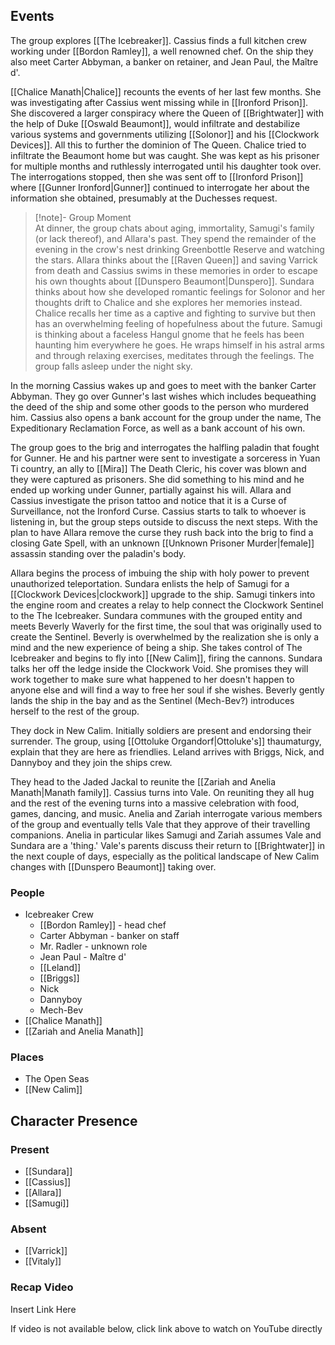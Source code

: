 ## Events
The group explores [[The Icebreaker]]. Cassius finds a full kitchen crew working under [[Bordon Ramley]], a well renowned chef. On the ship they also meet Carter Abbyman, a banker on retainer, and Jean Paul, the Maître d'. 

[[Chalice Manath|Chalice]] recounts the events of her last few months. She was investigating after Cassius went missing while in [[Ironford Prison]]. She discovered a larger conspiracy where the Queen of [[Brightwater]] with the help of Duke [[Oswald Beaumont]], would infiltrate and destabilize various systems and governments utilizing [[Solonor]] and his [[Clockwork Devices]]. All this to further the dominion of The Queen. Chalice tried to infiltrate the Beaumont home but was caught. She was kept as his prisoner for multiple months and ruthlessly interrogated until his daughter took over. The interrogations stopped, then she was sent off to [[Ironford Prison]] where [[Gunner Ironford|Gunner]] continued to interrogate her about the information she obtained, presumably at the Duchesses request. 

> [!note]- Group Moment  
> At dinner, the group chats about aging, immortality, Samugi's family (or lack thereof), and Allara's past. They spend the remainder of the evening in the crow's nest drinking Greenbottle Reserve and watching the stars. Allara thinks about the [[Raven Queen]] and saving Varrick from death and Cassius swims in these memories in order to escape his own thoughts about [[Dunspero Beaumont|Dunspero]]. Sundara thinks about how she developed romantic feelings for Solonor and her thoughts drift to Chalice and she explores her memories instead. Chalice recalls her time as a captive and fighting to survive but then has an overwhelming feeling of hopefulness about the future. Samugi is thinking about a faceless Hangul gnome that he feels has been haunting him everywhere he goes. He wraps himself in his astral arms and through relaxing exercises, meditates through the feelings. The group falls asleep under the night sky.

In the morning Cassius wakes up and goes to meet with the banker Carter Abbyman. They go over Gunner's last wishes which includes bequeathing the deed of the ship and some other goods to the person who murdered him. Cassius also opens a bank account for the group under the name, The Expeditionary Reclamation Force, as well as a bank account of his own. 

The group goes to the brig and interrogates the halfling paladin that fought for Gunner. He and his partner were sent to investigate a sorceress in Yuan Ti country, an ally to [[Mira]] The Death Cleric, his cover was blown and they were captured as prisoners. She did something to his mind and he ended up working under Gunner, partially against his will. Allara and Cassius investigate the prison tattoo and notice that it is a Curse of Surveillance, not the Ironford Curse. Cassius starts to talk to whoever is listening in, but the group steps outside to discuss the next steps. With the plan to have Allara remove the curse they rush back into the brig to find a closing Gate Spell, with an unknown [[Unknown Prisoner Murder|female]] assassin standing over the paladin's body. 

Allara begins the process of imbuing the ship with holy power to prevent unauthorized teleportation. Sundara enlists the help of Samugi for a [[Clockwork Devices|clockwork]] upgrade to the ship. Samugi tinkers into the engine room and creates a relay to help connect the Clockwork Sentinel to the The Icebreaker. Sundara communes with the grouped entity and meets Beverly Waverly for the first time, the soul that was originally used to create the Sentinel. Beverly is overwhelmed by the realization she is only a mind and the new experience of being a ship. She takes control of The Icebreaker and begins to fly into [[New Calim]], firing the cannons. Sundara talks her off the ledge inside the Clockwork Void. She promises they will work together to make sure what happened to her doesn't happen to anyone else and will find a way to free her soul if she wishes. Beverly gently lands the ship in the bay and as the Sentinel (Mech-Bev?) introduces herself to the rest of the group. 

They dock in New Calim. Initially soldiers are present and endorsing their surrender. The group, using [[Ottoluke Organdorf|Ottoluke's]] thaumaturgy, explain that they are here as friendlies. Leland arrives with Briggs, Nick, and Dannyboy and they join the ships crew.

They head to the Jaded Jackal to reunite the [[Zariah and Anelia Manath|Manath family]]. Cassius turns into Vale. On reuniting they all hug and the rest of the evening turns into a massive celebration with food, games, dancing, and music. Anelia and Zariah interrogate various members of the group and eventually tells Vale that they approve of their travelling companions. Anelia in particular likes Samugi and Zariah assumes Vale and Sundara are a 'thing.' Vale's parents discuss their return to [[Brightwater]] in the next couple of days, especially as the political landscape of New Calim changes with [[Dunspero Beaumont]] taking over.

### People
- Icebreaker Crew
	- [[Bordon Ramley]] - head chef
	- Carter Abbyman - banker on staff
	- Mr. Radler - unknown role
	- Jean Paul - Maître d' 
	- [[Leland]] 
	- [[Briggs]] 
	- Nick
	- Dannyboy
	- Mech-Bev
- [[Chalice Manath]] 
- [[Zariah and Anelia Manath]] 

### Places 
- The Open Seas 
- [[New Calim]] 

## Character Presence 
### Present
- [[Sundara]] 
- [[Cassius]] 
- [[Allara]] 
- [[Samugi]] 

### Absent
- [[Varrick]] 
- [[Vitaly]] 

### Recap Video
Insert Link Here

If video is not available below, click link above to watch on YouTube directly